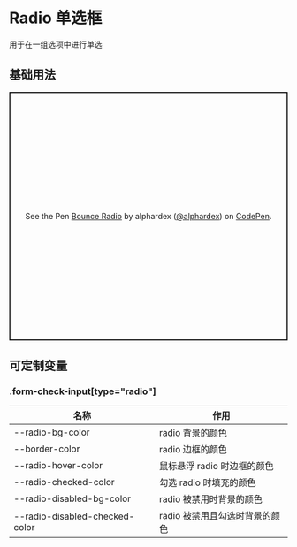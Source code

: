 # Radio 单选框

用于在一组选项中进行单选

## 基础用法

<p class="codepen" data-height="450" data-theme-id="dark" data-default-tab="html,result" data-user="alphardex" data-slug-hash="VwLBRWG" style="height: 450px; box-sizing: border-box; display: flex; align-items: center; justify-content: center; border: 2px solid; margin: 1em 0; padding: 1em;" data-pen-title="Bounce Radio">
  <span>See the Pen <a href="https://codepen.io/alphardex/pen/VwLBRWG">
  Bounce Radio</a> by alphardex (<a href="https://codepen.io/alphardex">@alphardex</a>)
  on <a href="https://codepen.io">CodePen</a>.</span>
</p>
<script async src="https://static.codepen.io/assets/embed/ei.js"></script>

## 可定制变量

### .form-check-input[type="radio"]

| 名称                           | 作用                           |
| ------------------------------ | ------------------------------ |
| --radio-bg-color               | radio 背景的颜色               |
| --border-color                 | radio 边框的颜色               |
| --radio-hover-color            | 鼠标悬浮 radio 时边框的颜色    |
| --radio-checked-color          | 勾选 radio 时填充的颜色        |
| --radio-disabled-bg-color      | radio 被禁用时背景的颜色       |
| --radio-disabled-checked-color | radio 被禁用且勾选时背景的颜色 |
